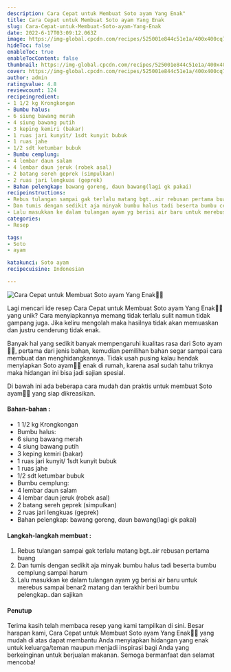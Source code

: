 ```yaml
---
description: Cara Cepat untuk Membuat Soto ayam Yang Enak"
title: Cara Cepat untuk Membuat Soto ayam Yang Enak
slug: Cara-Cepat-untuk-Membuat-Soto-ayam-Yang-Enak
date: 2022-6-17T03:09:12.063Z
image: https://img-global.cpcdn.com/recipes/525001e844c51e1a/400x400cq70/photo.jpg
hideToc: false
enableToc: true
enableTocContent: false
thumbnail: https://img-global.cpcdn.com/recipes/525001e844c51e1a/400x400cq70/photo.jpg
cover: https://img-global.cpcdn.com/recipes/525001e844c51e1a/400x400cq70/photo.jpg
author: admin
ratingvalue: 4.8
reviewcount: 124
recipeingredient:
- 1 1/2 kg Krongkongan
- Bumbu halus:
- 6 siung bawang merah
- 4 siung bawang putih
- 3 keping kemiri (bakar)
- 1 ruas jari kunyit/ 1sdt kunyit bubuk
- 1 ruas jahe
- 1/2 sdt ketumbar bubuk
- Bumbu cemplung:
- 4 lembar daun salam
- 4 lembar daun jeruk (robek asal)
- 2 batang sereh geprek (simpulkan)
- 2 ruas jari lengkuas (geprek)
- Bahan pelengkap: bawang goreng, daun bawang(lagi gk pakai)
recipeinstructions:
- Rebus tulangan sampai gak terlalu matang bgt..air rebusan pertama buang
- Dan tumis dengan sedikit aja minyak bumbu halus tadi beserta bumbu cemplung sampai harum
- Lalu masukkan ke dalam tulangan ayam yg berisi air baru untuk merebus sampai benar2 matang dan terakhir beri bumbu pelengkap..dan sajikan
categories:
- Resep

tags:
- Soto
- ayam

katakunci: Soto ayam
recipecuisine: Indonesian

---
```


![Cara Cepat untuk Membuat Soto ayam Yang Enak👩‍🍳](https://img-global.cpcdn.com/recipes/525001e844c51e1a/400x400cq70/photo.jpg)

Lagi mencari ide resep Cara Cepat untuk Membuat Soto ayam Yang Enak👩‍🍳 yang unik? Cara menyiapkannya memang tidak terlalu sulit namun tidak gampang juga. Jika keliru mengolah maka hasilnya tidak akan memuaskan dan justru cenderung tidak enak.

Banyak hal yang sedikit banyak mempengaruhi kualitas rasa dari Soto ayam👩‍🍳, pertama dari jenis bahan, kemudian pemilihan bahan segar sampai cara membuat dan menghidangkannya. Tidak usah pusing kalau hendak menyiapkan Soto ayam👩‍🍳 enak di rumah, karena asal sudah tahu triknya maka hidangan ini bisa jadi sajian spesial.

Di bawah ini ada beberapa cara mudah dan praktis untuk membuat Soto ayam👩‍🍳 yang siap dikreasikan.

<!--inarticleads1-->

#### Bahan-bahan :

- 1 1/2 kg Krongkongan
- Bumbu halus:
- 6 siung bawang merah
- 4 siung bawang putih
- 3 keping kemiri (bakar)
- 1 ruas jari kunyit/ 1sdt kunyit bubuk
- 1 ruas jahe
- 1/2 sdt ketumbar bubuk
- Bumbu cemplung:
- 4 lembar daun salam
- 4 lembar daun jeruk (robek asal)
- 2 batang sereh geprek (simpulkan)
- 2 ruas jari lengkuas (geprek)
- Bahan pelengkap: bawang goreng, daun bawang(lagi gk pakai)

<!--inarticleads2-->

#### Langkah-langkah membuat :

1. Rebus tulangan sampai gak terlalu matang bgt..air rebusan pertama buang
1. Dan tumis dengan sedikit aja minyak bumbu halus tadi beserta bumbu cemplung sampai harum
1. Lalu masukkan ke dalam tulangan ayam yg berisi air baru untuk merebus sampai benar2 matang dan terakhir beri bumbu pelengkap..dan sajikan

#### Penutup

Terima kasih telah membaca resep yang kami tampilkan di sini. Besar harapan kami, Cara Cepat untuk Membuat Soto ayam Yang Enak👩‍🍳 yang mudah di atas dapat membantu Anda menyiapkan hidangan yang enak untuk keluarga/teman maupun menjadi inspirasi bagi Anda yang berkeinginan untuk berjualan makanan. Semoga bermanfaat dan selamat mencoba!